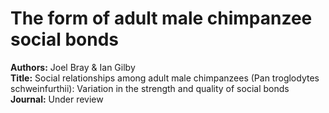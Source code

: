 # The form of adult male chimpanzee social bonds

<b>Authors:</b> Joel Bray & Ian Gilby 
<br><b>Title:</b> Social relationships among adult male chimpanzees (Pan troglodytes schweinfurthii): Variation in the strength and quality of social bonds
<br><b>Journal:</b> Under review
